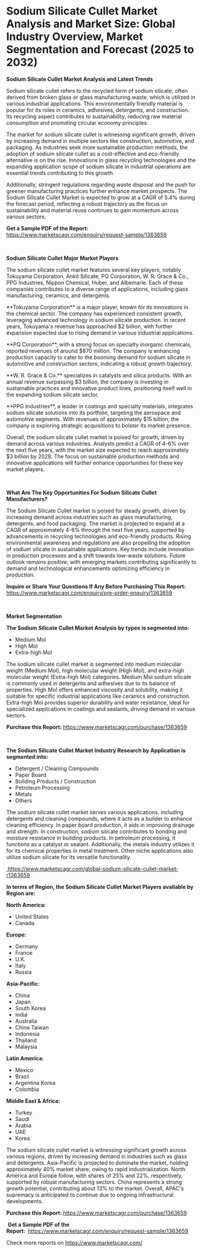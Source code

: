 <p><h1>Sodium Silicate Cullet Market Analysis and Market Size: Global Industry Overview, Market Segmentation and Forecast (2025 to 2032)</h1></p><p><strong>Sodium Silicate Cullet Market Analysis and Latest Trends</strong></p>
<p><p>Sodium silicate cullet refers to the recycled form of sodium silicate, often derived from broken glass or glass manufacturing waste, which is utilized in various industrial applications. This environmentally friendly material is popular for its roles in ceramics, adhesives, detergents, and construction. Its recycling aspect contributes to sustainability, reducing raw material consumption and promoting circular economy principles.</p><p>The market for sodium silicate cullet is witnessing significant growth, driven by increasing demand in multiple sectors like construction, automotive, and packaging. As industries seek more sustainable production methods, the adoption of sodium silicate cullet as a cost-effective and eco-friendly alternative is on the rise. Innovations in glass recycling technologies and the expanding application scope of sodium silicate in industrial operations are essential trends contributing to this growth.</p><p>Additionally, stringent regulations regarding waste disposal and the push for greener manufacturing practices further enhance market prospects. The Sodium Silicate Cullet Market is expected to grow at a CAGR of 5.4% during the forecast period, reflecting a robust trajectory as the focus on sustainability and material reuse continues to gain momentum across various sectors.</p></p>
<p><strong>Get a Sample PDF of the Report:&nbsp;</strong> <a href="https://www.marketscagr.com/enquiry/request-sample/1363659?utm_campaign=2935&utm_medium=2&utm_source=Github&utm_content=ia&utm_term=01042025&utm_id=sodium-silicate-cullet">https://www.marketscagr.com/enquiry/request-sample/1363659</a></p>
<p>&nbsp;</p>
<p><strong>Sodium Silicate Cullet Major Market Players</strong></p>
<p><p>The sodium silicate cullet market features several key players, notably Tokuyama Corporation, Ankit Silicate, PQ Corporation, W. R. Grace & Co., PPG Industries, Nippon Chemical, Huber, and Albemarle. Each of these companies contributes to a diverse range of applications, including glass manufacturing, ceramics, and detergents.</p><p>**Tokuyama Corporation** is a major player, known for its innovations in the chemical sector. The company has experienced consistent growth, leveraging advanced technology in sodium silicate production. In recent years, Tokuyama's revenue has approached $2 billion, with further expansion expected due to rising demand in various industrial applications.</p><p>**PQ Corporation**, with a strong focus on specialty inorganic chemicals, reported revenues of around $870 million. The company is enhancing production capacity to cater to the booming demand for sodium silicate in automotive and construction sectors, indicating a robust growth trajectory.</p><p>**W. R. Grace & Co.** specializes in catalysts and silica products. With an annual revenue surpassing $3 billion, the company is investing in sustainable practices and innovative product lines, positioning itself well in the expanding sodium silicate sector.</p><p>**PPG Industries**, a leader in coatings and specialty materials, integrates sodium silicate solutions into its portfolio, targeting the aerospace and automotive segments. With revenues of approximately $15 billion, the company is exploring strategic acquisitions to bolster its market presence.</p><p>Overall, the sodium silicate cullet market is poised for growth, driven by demand across various industries. Analysts predict a CAGR of 4-6% over the next five years, with the market size expected to reach approximately $3 billion by 2028. The focus on sustainable production methods and innovative applications will further enhance opportunities for these key market players.</p></p>
<p>&nbsp;</p>
<p><strong>What Are The Key Opportunities For Sodium Silicate Cullet Manufacturers?</strong></p>
<p><p>The Sodium Silicate Cullet market is poised for steady growth, driven by increasing demand across industries such as glass manufacturing, detergents, and food packaging. The market is projected to expand at a CAGR of approximately 4-6% through the next five years, supported by advancements in recycling technologies and eco-friendly products. Rising environmental awareness and regulations are also propelling the adoption of sodium silicate in sustainable applications. Key trends include innovation in production processes and a shift towards low-waste solutions. Future outlook remains positive, with emerging markets contributing significantly to demand and technological enhancements optimizing efficiency in production.</p></p>
<p><strong>Inquire or Share Your Questions If Any Before Purchasing This Report:</strong> <a href="https://www.marketscagr.com/enquiry/pre-order-enquiry/1363659?utm_campaign=2935&utm_medium=2&utm_source=Github&utm_content=ia&utm_term=01042025&utm_id=sodium-silicate-cullet">https://www.marketscagr.com/enquiry/pre-order-enquiry/1363659</a></p>
<p>&nbsp;</p>
<p><strong>Market Segmentation</strong></p>
<p><strong>The Sodium Silicate Cullet Market Analysis by types is segmented into:</strong></p>
<p><ul><li>Medium Mol</li><li>High Mol</li><li>Extra-high Mol</li></ul></p>
<p><p>The sodium silicate cullet market is segmented into medium molecular weight (Medium Mol), high molecular weight (High Mol), and extra-high molecular weight (Extra-high Mol) categories. Medium Mol sodium silicate is commonly used in detergents and adhesives due to its balance of properties. High Mol offers enhanced viscosity and solubility, making it suitable for specific industrial applications like ceramics and construction. Extra-high Mol provides superior durability and water resistance, ideal for specialized applications in coatings and sealants, driving demand in various sectors.</p></p>
<p><strong>Purchase this Report:&nbsp;</strong><a href="https://www.marketscagr.com/purchase/1363659?utm_campaign=2935&utm_medium=2&utm_source=Github&utm_content=ia&utm_term=01042025&utm_id=sodium-silicate-cullet">https://www.marketscagr.com/purchase/1363659</a></p>
<p>&nbsp;</p>
<p><strong>The Sodium Silicate Cullet Market Industry Research by Application is segmented into:</strong></p>
<p><ul><li>Detergent / Cleaning Compounds</li><li>Paper Board</li><li>Building Products / Construction</li><li>Petroleum Processing</li><li>Metals</li><li>Others</li></ul></p>
<p><p>The sodium silicate cullet market serves various applications, including detergents and cleaning compounds, where it acts as a builder to enhance cleaning efficiency. In paper board production, it aids in improving drainage and strength. In construction, sodium silicate contributes to bonding and moisture resistance in building products. In petroleum processing, it functions as a catalyst or sealant. Additionally, the metals industry utilizes it for its chemical properties in metal treatment. Other niche applications also utilize sodium silicate for its versatile functionality.</p></p>
<p><a href="https://www.marketscagr.com/global-sodium-silicate-cullet-market-r1363659?utm_campaign=2935&utm_medium=2&utm_source=Github&utm_content=ia&utm_term=01042025&utm_id=sodium-silicate-cullet">&nbsp;https://www.marketscagr.com/global-sodium-silicate-cullet-market-r1363659</a></p>
<p><strong>In terms of Region, the Sodium Silicate Cullet Market Players available by Region are:</strong></p>
<p>
    <p> <strong> North America: </strong>
        <ul>
            <li>United States</li>
            <li>Canada</li>
        </ul>
        </p> 
    <p> <strong> Europe: </strong>
        <ul>
            <li>Germany</li>
            <li>France</li>
            <li>U.K.</li>
            <li>Italy</li>
            <li>Russia</li>
        </ul>
        </p> 
    <p> <strong> Asia-Pacific: </strong>
        <ul>
            <li>China</li>
            <li>Japan</li>
            <li>South Korea</li>
            <li>India</li>
            <li>Australia</li>
            <li>China Taiwan</li>
            <li>Indonesia</li>
            <li>Thailand</li>
            <li>Malaysia</li>
        </ul>
        </p> 
    <p> <strong> Latin America: </strong>
        <ul>
            <li>Mexico</li>
            <li>Brazil</li>
            <li>Argentina Korea</li>
            <li>Colombia</li>
        </ul>
        </p> 
    <p> <strong> Middle East & Africa: </strong>
        <ul>
            <li>Turkey</li>
            <li>Saudi</li>
            <li>Arabia</li>
            <li>UAE</li>
            <li>Korea</li>
        </ul>
    </p>
    </p>
<p><p>The sodium silicate cullet market is witnessing significant growth across various regions, driven by increasing demand in industries such as glass and detergents. Asia-Pacific is projected to dominate the market, holding approximately 40% market share, owing to rapid industrialization. North America and Europe follow, with shares of 25% and 22%, respectively, supported by robust manufacturing sectors. China represents a strong growth potential, contributing about 13% to the market. Overall, APAC's supremacy is anticipated to continue due to ongoing infrastructural developments.</p></p>
<p><strong>Purchase this Report: </strong><a href="https://www.marketscagr.com/purchase/1363659?utm_campaign=2935&utm_medium=2&utm_source=Github&utm_content=ia&utm_term=01042025&utm_id=sodium-silicate-cullet">https://www.marketscagr.com/purchase/1363659</a></p>
<p>&nbsp;<strong>Get a Sample PDF of the Report:&nbsp;&nbsp;</strong><a href="https://www.marketscagr.com/enquiry/request-sample/1363659?utm_campaign=2935&utm_medium=2&utm_source=Github&utm_content=ia&utm_term=01042025&utm_id=sodium-silicate-cullet">https://www.marketscagr.com/enquiry/request-sample/1363659</a></p>
<p><strong></strong></p>
<p>Check more reports on <a href="https://www.marketscagr.com/?utm_campaign=2935&utm_medium=2&utm_source=Github&utm_content=ia&utm_term=01042025&utm_id=sodium-silicate-cullet">https://www.marketscagr.com/</a></p>